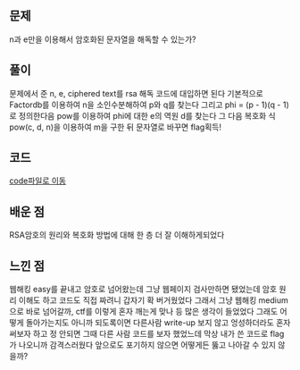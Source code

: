 ## 문제
n과 e만을 이용해서 암호화된 문자열을 해독할 수 있는가? 

## 풀이 
문제에서 준 n, e, ciphered text를 rsa 해독 코드에 대입하면 된다
기본적으로 Factordb를 이용하여 n을 소인수분해하여 p와 q를 찾는다
그리고 phi = (p - 1)(q - 1)로 정의한다음 pow를 이용하여 phi에 대한 e의 역원 d를 찾는다
그 다음 복호화 식 pow(c, d, n)을 이용하여 m을 구한 뒤 문자열로 바꾸면 flag획득!

## 코드
[code파일로 이동](https://github.com/navii-gate/picoCTF_writeup/tree/main/picoCTF_easy/code/RSAy)

## 배운 점
RSA암호의 원리와 복호화 방법에 대해 한 층 더 잘 이해하게되었다

## 느낀 점
웹해킹 easy를 끝내고 암호로 넘어왔는데 그냥 웹페이지 검사만하면 됐었는데 암호 원리 이해도 하고 코드도 직접 짜려니 갑자기 확 버거웠었다
그래서 그냥 웹해킹 medium으로 바로 넘어갈까, ctf를 이렇게 혼자 깨는게 맞나 등 많은 생각이 들었었다
그래도 어떻게 돌아가는지도 아니까 되도록이면 다른사람 write-up 보지 않고 엉성하더라도 혼자 써보자 하고 정 안되면 그때 다른 사람 코드를 보자 했었느데
막상 내가 쓴 코드로 flag가 나오니까 감격스러웠다 앞으로도 포기하지 않으면 어떻게든 뚫고 나아갈 수 있지 않을까?

